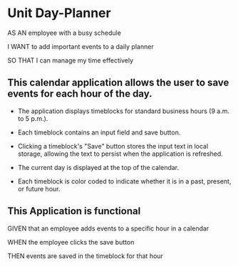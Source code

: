 # Unit Day-Planner

AS AN employee with a busy schedule

I WANT to add important events to a daily planner

SO THAT I can manage my time effectively 

## This calendar application allows the user to save events for each hour of the day. 

* The application displays timeblocks for standard business hours (9 a.m. to 5 p.m.).

* Each timeblock contains an input field and save button.

* Clicking a timeblock's "Save" button stores the input text in local storage, allowing the text to persist when the application is refreshed.

* The current day is displayed at the top of the calendar.

* Each timeblock is color coded to indicate whether it is in a past, present, or future hour.

## This Application is functional

GIVEN that an employee adds events to a specific hour in a calendar

WHEN the employee clicks the save button

THEN events are saved in the timeblock for that hour
```